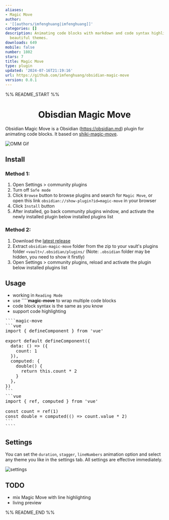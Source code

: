 ```yaml
---
aliases:
- Magic Move
author:
- '[[authors/imfenghuang|imfenghuang]]'
categories: []
description: Animating code blocks with markdown and code syntax highlighting with
  beautiful themes.
downloads: 649
mobile: false
number: 1802
stars: 7
title: Magic Move
type: plugin
updated: '2024-07-16T21:19:16'
url: https://github.com/imfenghuang/obsidian-magic-move
version: 0.0.1
---
```


%% README_START %%

<h1 align="center">Obisdian Magic Move</h1>

Obsidian Magic Move is a Obsidian (https://obsidian.md) plugin for animating code blocks. It based on [shiki-magic-move](https://github.com/shikijs/shiki-magic-move).

![OMM Gif](https://github.com/user-attachments/assets/7ceb9c02-2fd5-43a7-b05d-2ec3209510ff)

## Install

### Method 1:

1. Open Settings > community plugins
2. Turn off `Safe mode`
3. Click `Browse` button to browse plugins and search for `Magic Move`, or open this link `obsidian://show-plugin?id=magic-move` in your browser
4. Click `Install` button
5. After installed, go back community plugins window, and activate the newly installed plugin below installed plugins list

### Method 2:

1. Download the [latest release](https://github.com/imfenghuang/obsidian-magic-move/releases)
2. Extract `obsidian-magic-move` folder from the zip to your vault's plugins folder `<vault>/.obsidian/plugins/` (Note: `.obsidian` folder may be hidden, you need to show it firstly)
3. Open Settings > community plugins, reload and activate the plugin below installed plugins list

## Usage

- working in `Reading Mode`
- use **\`\`\`\`magic-move** to wrap multiple code blocks
- code block syntax is the same as you know
- support code highlighting

<pre>
````magic-move
```vue
import { defineComponent } from 'vue'

export default defineComponent({
  data: () => ({
    count: 1
  }),
  computed: {
    double() {
      return this.count * 2
    }
  },
})
```
```vue
import { ref, computed } from 'vue'

const count = ref(1)
const double = computed(() => count.value * 2)
```
````
</pre>

## Settings

You can set the `duration`, `stagger`, `lineNumbers` animation option and select any theme you like in the settings tab. All settings are effective immediately.

![settings](https://github.com/user-attachments/assets/8701b8b0-999d-47fd-82ce-cc0ba4f0caac)

## TODO

- mix Magic Move with line highlighting
- living preview


%% README_END %%